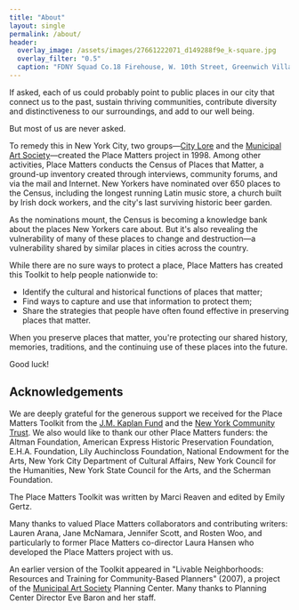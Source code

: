 ```yaml
---
title: "About"
layout: single
permalink: /about/
header:
  overlay_image: /assets/images/27661222071_d149288f9e_k-square.jpg
  overlay_filter: "0.5"
  caption: "FDNY Squad Co.18 Firehouse, W. 10th Street, Greenwich Village, New York City,  2015 December 15. Courtesy [Spencer Means/Flickr](https://www.flickr.com/photos/hunky_punk/27661222071/) ([CC BY-SA 2.0](https://creativecommons.org/licenses/by-nc/2.0/))"
---
```


If asked, each of us could probably point to public places in our city that connect us to the past, sustain thriving communities, contribute diversity and distinctiveness to our surroundings, and add to our well being.

But most of us are never asked.

To remedy this in New York City, two groups—[City Lore](http://citylore.org/) and the [Municipal Art Society](http://www.mas.org/)—created the Place Matters project in 1998. Among other activities, Place Matters conducts the Census of Places that Matter, a ground-up inventory created through interviews, community forums, and via the mail and Internet. New Yorkers have nominated over 650 places to the Census, including the longest running Latin music store, a church built by Irish dock workers, and the city's last surviving historic beer garden.

As the nominations mount, the Census is becoming a knowledge bank about the places New Yorkers care about. But it's also revealing the vulnerability of many of these places to change and destruction—a vulnerability shared by similar places in cities across the country.

While there are no sure ways to protect a place, Place Matters has created this Toolkit to help people nationwide to:

- Identify the cultural and historical functions of places that  matter;
- Find ways to capture and use that information to protect them;
- Share the strategies that people have often found effective in  preserving places that matter.

When you preserve places that matter, you're protecting our shared history, memories, traditions, and the continuing use of these places into the future.

Good luck!

## Acknowledgements

We are deeply grateful for the generous support we received for the Place Matters Toolkit from the [J.M. Kaplan Fund](http://www.jmkfund.org/) and the [New York Community Trust](http://www.nycommunitytrust.org/). We also would like to thank our other Place Matters funders: the Altman Foundation, American Express Historic Preservation Foundation, E.H.A. Foundation, Lily Auchincloss Foundation, National Endowment for the Arts, New York City Department of Cultural Affairs, New York Council for the Humanities, New York State Council for the Arts, and the Scherman Foundation.

The Place Matters Toolkit was written by Marci Reaven and edited by Emily Gertz.

Many thanks to valued Place Matters collaborators and contributing writers: Lauren Arana, Jane McNamara, Jennifer Scott, and Rosten Woo, and particularly to former Place Matters co-director Laura Hansen who developed the Place Matters project with us.

An earlier version of the Toolkit appeared in "Livable Neighborhoods: Resources and Training for Community-Based Planners" (2007), a project of the [Municipal Art Society](http://www.mas.org/) Planning Center. Many thanks to Planning Center Director Eve Baron and her staff.
